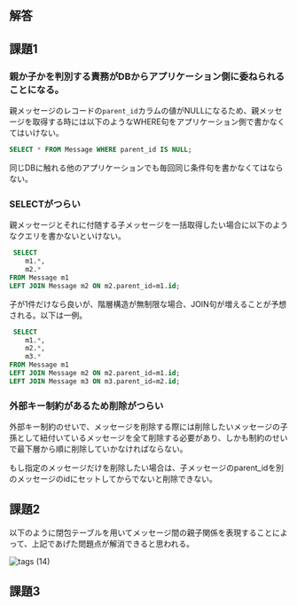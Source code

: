 ## 解答

## 課題1

### 親か子かを判別する責務がDBからアプリケーション側に委ねられることになる。

親メッセージのレコードの`parent_id`カラムの値がNULLになるため、親メッセージを取得する時には以下のようなWHERE句をアプリケーション側で書かなくてはいけない。
```sql
SELECT * FROM Message WHERE parent_id IS NULL;
```
同じDBに触れる他のアプリケーションでも毎回同じ条件句を書かなくてはならない。

###  SELECTがつらい
親メッセージとそれに付随する子メッセージを一括取得したい場合に以下のようなクエリを書かないといけない。
```sql
 SELECT
    m1.*,
    m2.*
FROM Message m1
LEFT JOIN Message m2 ON m2.parent_id=m1.id;
```
子が1件だけなら良いが、階層構造が無制限な場合、JOIN句が増えることが予想される。以下は一例。
```sql
 SELECT
    m1.*,
    m2.*,
    m3.*
FROM Message m1
LEFT JOIN Message m2 ON m2.parent_id=m1.id;
LEFT JOIN Message m3 ON m3.parent_id=m2.id;
```

### 外部キー制約があるため削除がつらい
外部キー制約のせいで、メッセージを削除する際には削除したいメッセージの子孫として紐付いているメッセージを全て削除する必要があり、しかも制約のせいで最下層から順に削除していかなければならない。

もし指定のメッセージだけを削除したい場合は、子メッセージのparent_idを別のメッセージのidにセットしてからでないと削除できない。

## 課題2

以下のように閉包テーブルを用いてメッセージ間の親子関係を表現することによって、上記であげた問題点が解消できると思われる。

![tags (14)](https://user-images.githubusercontent.com/76472239/193441118-c9246957-5e7c-4419-a4b7-8a0029717b35.png)


## 課題3
